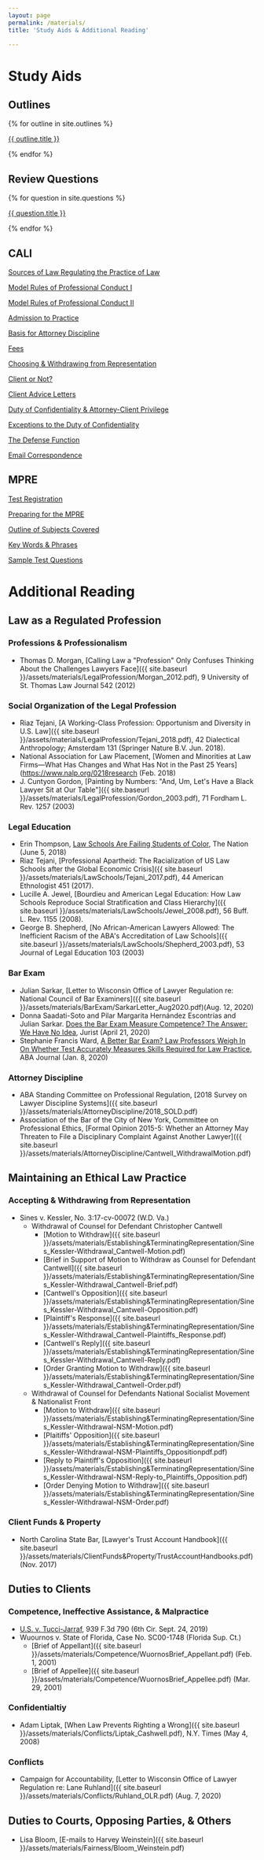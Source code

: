 ```yaml
---
layout: page
permalink: /materials/
title: 'Study Aids & Additional Reading'

---
```


# Study Aids

## Outlines

{% for outline in site.outlines %}
<p><a href="{{ site.baseurl }}{{ outline.url }}">{{ outline.title }}</a>
</p>
{% endfor %}

## Review Questions

{% for question in site.questions %}
<p><a href="{{ site.baseurl }}{{ question.url }}">{{ question.title }}</a>
</p>
{% endfor %}

## CALI 

[Sources of Law Regulating the Practice of Law](https://www.cali.org/lesson/655)

[Model Rules of Professional Conduct I](https://www.cali.org/lesson/648)

[Model Rules of Professional Conduct II](https://www.cali.org/lesson/652)

[Admission to Practice](https://www.cali.org/lesson/656)

[Basis for Attorney Discipline](https://www.cali.org/lesson/657)

[Fees](https://www.cali.org/lesson/659)

[Choosing & Withdrawing from Representation](https://www.cali.org/lesson/658)

[Client or Not?](https://www.cali.org/lesson/660)

[Client Advice Letters](https://www.cali.org/lesson/10213)

[Duty of Confidentiality & Attorney-Client Privilege](https://www.cali.org/lesson/1202)

[Exceptions to the Duty of Confidentiality](https://www.cali.org/lesson/1280)

[The Defense Function](https://www.cali.org/lesson/653)

[Email Correspondence](https://www.cali.org/lesson/9658)

## MPRE

[Test Registration](https://www.ncbex.org/exams/mpre/registration/)

[Preparing for the MPRE](https://www.ncbex.org/exams/mpre/preparing/)

[Outline of Subjects Covered](https://www.ncbex.org/pdfviewer/?file=%2Fdmsdocument%2F2)

[Key Words & Phrases](https://www.ncbex.org/pdfviewer/?file=%2Fdmsdocument%2F1)

[Sample Test Questions](https://www.ncbex.org/pdfviewer/?file=%2Fdmsdocument%2F3)

# Additional Reading 

## Law as a Regulated Profession

### Professions & Professionalism 

- Thomas D. Morgan, [Calling Law a "Profession" Only Confuses Thinking About the Challenges Lawyers Face]({{ site.baseurl }}/assets/materials/LegalProfession/Morgan_2012.pdf), 9 University of St. Thomas Law Journal 542 (2012)

### Social Organization of the Legal Profession

- Riaz Tejani, [A Working-Class Profession: Opportunism and Diversity in U.S. Law]({{ site.baseurl }}/assets/materials/LegalProfession/Tejani_2018.pdf), 42 Dialectical Anthropology; Amsterdam 131 (Springer Nature B.V. Jun. 2018).
- National Association for Law Placement, [Women and Minorities at Law Firms—What Has Changes and What Has Not in the Past 25 Years](https://www.nalp.org/0218research (Feb. 2018)
- J. Cuntyon Gordon, [Painting by Numbers: "And, Um, Let's Have a Black Lawyer Sit at Our Table"]({{ site.baseurl }}/assets/materials/LegalProfession/Gordon_2003.pdf), 71 Fordham L. Rev. 1257 (2003)

### Legal Education 

- Erin Thompson, [Law Schools Are Failing Students of Color](https://www.thenation.com/article/archive/law-schools-failing-students-color/), The Nation (June 5, 2018)
- Riaz Tejani, [Professional Apartheid: The Racialization of US Law Schools after the Global Economic Crisis]({{ site.baseurl }}/assets/materials/LawSchools/Tejani_2017.pdf), 44 American Ethnologist 451 (2017).
- Lucille A. Jewel, [Bourdieu and American Legal Education: How Law Schools Reproduce Social Stratification and Class Hierarchy]({{ site.baseurl }}/assets/materials/LawSchools/Jewel_2008.pdf), 56 Buff. L. Rev. 1155 (2008).
- George B. Shepherd, [No African-American Lawyers Allowed: The Inefficient Racism of the ABA's Accreditation of Law Schools]({{ site.baseurl }}/assets/materials/LawSchools/Shepherd_2003.pdf), 53 Journal of Legal Education 103 (2003)

### Bar Exam 

- Julian Sarkar, [Letter to Wisconsin Office of Lawyer Regulation re: National Council of Bar Examiners]({{ site.baseurl }}/assets/materials/BarExam/SarkarLetter_Aug2020.pdf)(Aug. 12, 2020)
- Donna Saadati-Soto and Pilar Margarita Hernández Escontrías and Julian Sarkar. [Does the Bar Exam Measure Competence? The Answer: We Have No Idea](https://www.jurist.org/commentary/2020/04/saadati-soto-escontrias-sarkar-bar-exam/), Jurist (April 21, 2020)
- Stephanie Francis Ward, [A Better Bar Exam? Law Professors Weigh In On Whether Test Accurately Measures Skills Required for Law Practice](https://www.abajournal.com/web/article/building-a-better-bar-exam), ABA Journal (Jan. 8, 2020)

### Attorney Discipline 

- ABA Standing Committee on Professional Regulation, [2018 Survey on Lawyer Discipline Systems]({{ site.baseurl }}/assets/materials/AttorneyDiscipline/2018_SOLD.pdf)
- Association of the Bar of the City of New York, Committee on Professional Ethics, [Formal Opinion 2015-5: Whether an Attorney May Threaten to File a Disciplinary Complaint Against Another Lawyer]({{ site.baseurl }}/assets/materials/AttorneyDiscipline/Cantwell_WithdrawalMotion.pdf)

## Maintaining an Ethical Law Practice 

### Accepting & Withdrawing from Representation 

- Sines v. Kessler, No. 3:17-cv-00072 (W.D. Va.)
	- Withdrawal of Counsel for Defendant Christopher Cantwell
		- [Motion to Withdraw]({{ site.baseurl }}/assets/materials/Establishing&TerminatingRepresentation/Sines_Kessler-Withdrawal_Cantwell-Motion.pdf) 
		- [Brief in Support of Motion to Withdraw as Counsel for Defendant Cantwell]({{ site.baseurl }}/assets/materials/Establishing&TerminatingRepresentation/Sines_Kessler-Withdrawal_Cantwell-Brief.pdf) 
		- [Cantwell's Opposition]({{ site.baseurl }}/assets/materials/Establishing&TerminatingRepresentation/Sines_Kessler-Withdrawal_Cantwell-Opposition.pdf) 
		- [Plaintiff's Response]({{ site.baseurl }}/assets/materials/Establishing&TerminatingRepresentation/Sines_Kessler-Withdrawal_Cantwell-Plaintiffs_Response.pdf) 
		- [Cantwell's Reply]({{ site.baseurl }}/assets/materials/Establishing&TerminatingRepresentation/Sines_Kessler-Withdrawal_Cantwell-Reply.pdf) 
		- [Order Granting Motion to Withdraw]({{ site.baseurl }}/assets/materials/Establishing&TerminatingRepresentation/Sines_Kessler-Withdrawal_Cantwell-Order.pdf) 
	- Withdrawal of Counsel for Defendants National Socialist Movement & Nationalist Front 
		- [Motion to Withdraw]({{ site.baseurl }}/assets/materials/Establishing&TerminatingRepresentation/Sines_Kessler-Withdrawal-NSM-Motion.pdf) 
		- [Plaitiffs' Opposition]({{ site.baseurl }}/assets/materials/Establishing&TerminatingRepresentation/Sines_Kessler-Withdrawal-NSM-Plaintiffs_Oppositionpdf.pdf) 
		- [Reply to Plaintiff's Opposition]({{ site.baseurl }}/assets/materials/Establishing&TerminatingRepresentation/Sines_Kessler-Withdrawal-NSM-Reply-to_Plaintiffs_Opposition.pdf) 
		- [Order Denying Motion to Withdraw]({{ site.baseurl }}/assets/materials/Establishing&TerminatingRepresentation/Sines_Kessler-Withdrawal-NSM-Order.pdf) 

### Client Funds & Property 

- North Carolina State Bar, [Lawyer's Trust Account Handbook]({{ site.baseurl }}/assets/materials/ClientFunds&Property/TrustAccountHandbooks.pdf) (Nov. 2017)

## Duties to Clients 

### Competence, Ineffective Assistance, & Malpractice 

- [U.S. v. Tucci-Jarraf](https://scholar.google.com/scholar_case?case=365662960054011369), 939 F.3d 790 (6th Cir. Sept. 24, 2019)
- Wuournos v. State of Florida, Case No. SC00-1748 (Florida Sup. Ct.) 
	- [Brief of Appellant]({{ site.baseurl }}/assets/materials/Competence/WuornosBrief_Appellant.pdf) (Feb. 1, 2001)
	- [Brief of Appellee]({{ site.baseurl }}/assets/materials/Competence/WuornosBrief_Appellee.pdf) (Mar. 29, 2001)

### Confidentialtiy 

- Adam Liptak, [When Law Prevents Righting a Wrong]({{ site.baseurl }}/assets/materials/Conflicts/Liptak_Cashwell.pdf), N.Y. Times (May 4, 2008)

### Conflicts 

- Campaign for Accountability, [Letter to Wisconsin Office of Lawyer Regulation re: Lane Ruhland]({{ site.baseurl }}/assets/materials/Conflicts/Ruhland_OLR.pdf) (Aug. 7, 2020)

## Duties to Courts, Opposing Parties, & Others 

- Lisa Bloom, [E-mails to Harvey Weinstein]({{ site.baseurl }}/assets/materials/Fairness/Bloom_Weinstein.pdf) 

